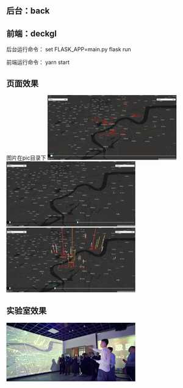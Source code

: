## 后台：back  
## 前端：deckgl

后台运行命令：
set FLASK_APP=main.py
flask run

前端运行命令：
yarn start

## 页面效果
图片在pic目录下
<img src="https://github.com/HZ-Zero/Traffic_visualization/blob/master/pic/59eb861e3954b96270e29f4f34c803e.png" alt="image-20200510215456829" style="zoom:33%;" />
<img src="https://github.com/HZ-Zero/Traffic_visualization/blob/master/pic/9a93aee4ea78da4b3092ed830a695b7.png" alt="image-20200510215456829" style="zoom:33%;" />
<img src="https://github.com/HZ-Zero/Traffic_visualization/blob/master/pic/ddbd0dc855310e10b66e0f3f6fc5b47.png" alt="image-20200510215456829" style="zoom:33%;" />
## 实验室效果

<img src="https://github.com/HZ-Zero/Traffic_visualization/blob/master/pic/tra_pic.png" alt="image-20200510215456829" style="zoom:33%;" />
